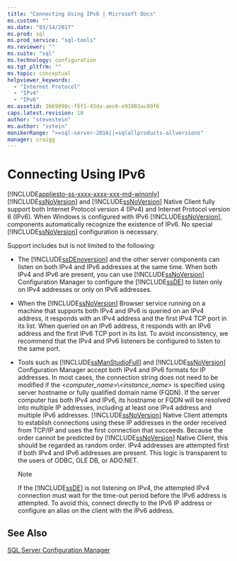 ```yaml
---
title: "Connecting Using IPv6 | Microsoft Docs"
ms.custom: ""
ms.date: "03/14/2017"
ms.prod: sql
ms.prod_service: "sql-tools"
ms.reviewer: ""
ms.suite: "sql"
ms.technology: configuration
ms.tgt_pltfrm: ""
ms.topic: conceptual
helpviewer_keywords: 
  - "Internet Protocol"
  - "IPv4"
  - "IPv6"
ms.assetid: 2669098c-f5f1-43da-aec6-e91003ac89f6
caps.latest.revision: 18
author: "stevestein"
ms.author: "sstein"
monikerRange: ">=sql-server-2016||=sqlallproducts-allversions"
manager: craigg
---
```

# Connecting Using IPv6
[!INCLUDE[appliesto-ss-xxxx-xxxx-xxx-md-winonly](../../includes/appliesto-ss-xxxx-xxxx-xxx-md-winonly.md)]
  [!INCLUDE[ssNoVersion](../../includes/ssnoversion-md.md)] and [!INCLUDE[ssNoVersion](../../includes/ssnoversion-md.md)] Native Client fully support both Internet Protocol version 4 (IPv4) and Internet Protocol version 6 (IPv6). When Windows is configured with IPv6 [!INCLUDE[ssNoVersion](../../includes/ssnoversion-md.md)], components automatically recognize the existence of IPv6. No special [!INCLUDE[ssNoVersion](../../includes/ssnoversion-md.md)] configuration is necessary.  
  
 Support includes but is not limited to the following:  
  
-   The [!INCLUDE[ssDEnoversion](../../includes/ssdenoversion-md.md)] and the other server components can listen on both IPv4 and IPv6 addresses at the same time. When both IPv4 and IPv6 are present, you can use [!INCLUDE[ssNoVersion](../../includes/ssnoversion-md.md)] Configuration Manager to configure the [!INCLUDE[ssDE](../../includes/ssde-md.md)] to listen only on IPv4 addresses or only on IPv6 addresses.  
  
-   When the [!INCLUDE[ssNoVersion](../../includes/ssnoversion-md.md)] Browser service running on a machine that supports both IPv4 and IPv6 is queried on an IPv4 address, it responds with an IPv4 address and the first IPv4 TCP port in its list. When queried on an IPv6 address, it responds with an IPv6 address and the first IPv6 TCP port in its list. To avoid inconsistency, we recommend that the IPv4 and IPv6 listeners be configured to listen to the same port.  
  
-   Tools such as [!INCLUDE[ssManStudioFull](../../includes/ssmanstudiofull-md.md)] and [!INCLUDE[ssNoVersion](../../includes/ssnoversion-md.md)] Configuration Manager accept both IPv4 and IPv6 formats for IP addresses. In most cases, the connection string does not need to be modified if the \<*computer_name*>\\<*instance_name*> is specified using server hostname or fully qualified domain name (FQDN). If the server computer has both IPv4 and IPv6, its hostname or FQDN will be resolved into multiple IP addresses, including at least one IPv4 address and multiple IPv6 addresses. [!INCLUDE[ssNoVersion](../../includes/ssnoversion-md.md)] Native Client attempts to establish connections using these IP addresses in the order received from TCP/IP and uses the first connection that succeeds. Because the order cannot be predicted by [!INCLUDE[ssNoVersion](../../includes/ssnoversion-md.md)] Native Client, this should be regarded as random order. IPv4 addresses are attempted first if both IPv4 and IPv6 addresses are present. This logic is transparent to the users of ODBC, OLE DB, or ADO.NET.  
  
    > [!NOTE]  
    >  If the [!INCLUDE[ssDE](../../includes/ssde-md.md)] is not listening on IPv4, the attempted IPv4 connection must wait for the time-out period before the IPv6 address is attempted. To avoid this, connect directly to the IPv6 IP address or configure an alias on the client with the IPv6 address.  
  
## See Also  
 [SQL Server Configuration Manager](../../relational-databases/sql-server-configuration-manager.md)  
  
  
